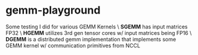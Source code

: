 # gemm-playground

Some testing I did for various GEMM Kernels \ **SGEMM** has input matrices FP32 \ **HGEMM** utilizes 3rd gen tensor cores w/ input matrices being FP16 \ **DGEMM** is a distributed gemm implementation that implements some GEMM kernel w/ communication primitives from NCCL
